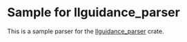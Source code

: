 # Sample for llguidance_parser

This is a sample parser for the [llguidance_parser](../parser/README.md) crate.
